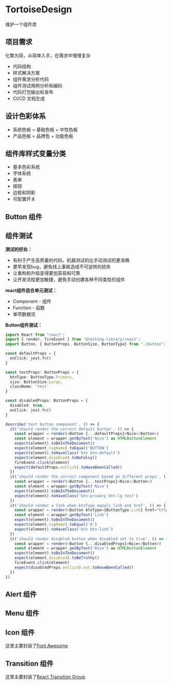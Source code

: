 # TortoiseDesign
维护一个组件库



## 项目需求

化繁为简，从简单入手，在需求中慢慢复杂

- 代码结构
- 样式解决方案
- 组件需求分析代码
- 组件测试用例分析和编码
- 代码打包输出和发布
- CI/CD 文档生成



## 设计色彩体系

- 系统色板 = 基础色板 + 中性色板
- 产品色板 = 品牌色 + 功能色板



## 组件库样式变量分类

- 基本色彩系统
- 字体系统
- 表单
- 按钮
- 边框和阴影
- 可配置开关



## Button 组件



## 组件测试

**测试的好处：**

- 有利于产生高质量的代码，机器测试的比手动测试的更准确
- 更早发现bug，避免线上事故造成不可逆转的损失
- 让重构和升级变得更加容易和可靠
- 让开发流程更加敏捷，避免手动创建各种不同类型的组件



**react组件适合单元测试：**

- Component - 组件
- Function - 函数
- 单项数据流



**Button组件测试：**

```typescript
import React from "react";
import { render, fireEvent } from '@testing-library/react';
import Button, { ButtonProps, ButtonSize, ButtonType} from "./button";

const defaultProps = {
  onClick: jest.fn()
}

const testProps: ButtonProps = {
  btnType: ButtonType.Primary,
  size: ButtonSize.Large,
  className: 'test'
}

const disabledProps: ButtonProps = {
  disabled: true,
  onClick: jest.fn()
}

describe('test button component', () => {
  it('should render the correct default button', () => {
    const wrapper = render(<Button {...defaultProps}>Nice</Button>)
    const element = wrapper.getByText('Nice') as HTMLButtonElement
    expect(element).toBeInTheDocument()
    expect(element.tagName).toEqual('BUTTON')
    expect(element).toHaveClass('btn btn-default')
    expect(element.disabled).toBeFalsy()
    fireEvent.click(element)
    expect(defaultProps.onClick).toHaveBeenCalled()
  })
  it('should render the correct component based on different props', () => {
    const wrapper = render(<Button {...testProps}>Nice</Button>)
    const element = wrapper.getByText('Nice')
    expect(element).toBeInTheDocument()
    expect(element).toHaveClass('btn-primary btn-lg test')
  })
  it('should render a link when btnType equals link and href', () => {
    const wrapper = render(<Button btnType={ButtonType.Link} href="http://baidu.com">Link</Button>)
    const element = wrapper.getByText('Link')
    expect(element).toBeInTheDocument()
    expect(element.tagName).toEqual('A')
    expect(element).toHaveClass('btn btn-link')
  })
  it('should render disabled button when disabled set to true', () => {
    const wrapper = render(<Button {...disabledProps}>Nice</Button>)
    const element = wrapper.getByText('Nice') as HTMLButtonElement
    expect(element).toBeInTheDocument()
    expect(element.disabled).toBeTruthy()
    fireEvent.click(element)
    expect(disabledProps.onClick).not.toHaveBeenCalled()
  })
})
```



## Alert 组件



## Menu 组件





## Icon 组件

这里主要封装了[Font Awesome](https://fontawesome.com/v5.15/how-to-use/on-the-web/using-with/react)



## Transition 组件

这里主要封装了[React Transition Group](https://reactcommunity.org/react-transition-group/)
